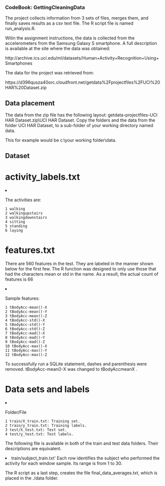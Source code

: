 ### CodeBook: GettingCleaningData
<p>
The project collects information from 3 sets of files, merges them, and finally saves results as a csv text file.
The R script file is named run_analysis.R.</p>

<p>Witin the assignment instructions, the data is collected from the accelerometers from the 
Samsung Galaxy S smartphone. A full description is available at the site where the data was obtained: </p>

<p>http://archive.ics.uci.edu/ml/datasets/Human+Activity+Recognition+Using+Smartphones </p>

<p>The data for the project was retrieved from: </p>

<p>https://d396qusza40orc.cloudfront.net/getdata%2Fprojectfiles%2FUCI%20HAR%20Dataset.zip </p>

## Data placement

The data from the zip file has the following layout: getdata-projectfiles-UCI HAR Dataset.zip\UCI HAR Dataset.  Copy the folders and the data from the folder UCI HAR Dataset, to a sub-folder
of your working directory named data.

This for example would be c:\your working folder\data.

## Dataset

# activity_labels.txt

<li>
<p>The activities are:</p>

<pre><code>1 walking
2 walkingupstairs
3 walkingdownstairs
4 sitting
5 standing
6 laying
</code></pre>
</li>

# features.txt

<p>There are 560 features in the test.  They are labeled in the manner shown below for the first few.  The R function was designed to only use those that had the characters mean or std in the name.  As a result, the actual count of features is 66</p>

<li>
<p>Sample features:</p>
<pre><code>1 tBodyAcc-mean()-X
2 tBodyAcc-mean()-Y
3 tBodyAcc-mean()-Z
4 tBodyAcc-std()-X
5 tBodyAcc-std()-Y
6 tBodyAcc-std()-Z
7 tBodyAcc-mad()-X
8 tBodyAcc-mad()-Y
9 tBodyAcc-mad()-Z
10 tBodyAcc-max()-X
11 tBodyAcc-max()-Y
12 tBodyAcc-max()-Z
</pre></code></li>

<p>To successfully run a SQLite statement, dashes and parenthesis were removed.  tBodyAcc-mean()-X
 was changed to tBodyAccmeanX
.</p>

# Data sets and labels

<li>
<p>Folder/File</p>
<pre><code>1 train/X_train.txt: Training set.
2 train/y_train.txt: Training labels.
3 test/X_test.txt: Test set.
4 test/y_test.txt: Test labels.
</pre></code>
</li>

<p></p>
<p>
The following file is available in both of the train and test data folders. Their descriptions are equivalent. 
<li>
train/subject_train.txt'
Each row identifies the subject who performed the activity for each window sample. Its range is from 1 to 30. 
</li>
<p>The R script as a last step, creates the file final_data_averages.txt, which is placed in the ./data folder.

